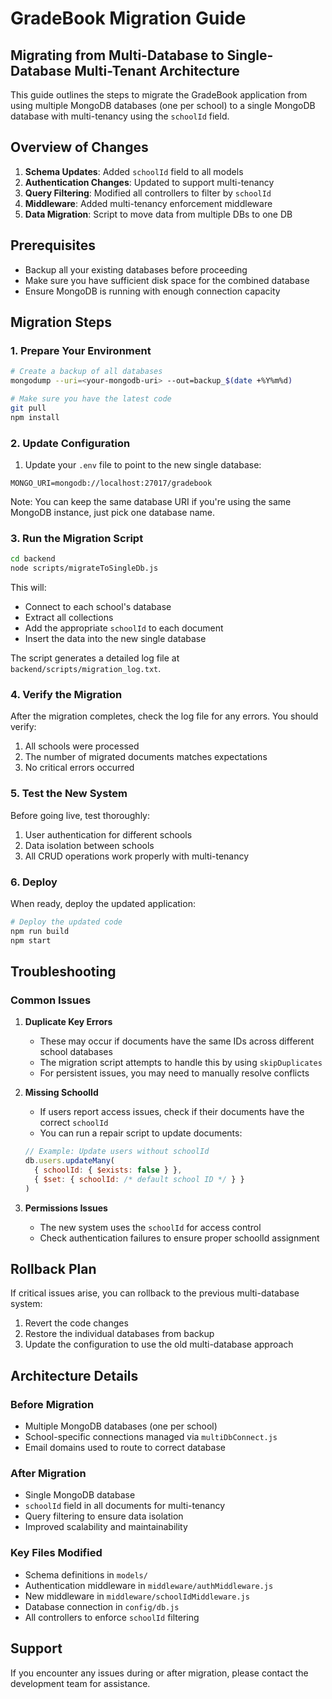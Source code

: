 # GradeBook Migration Guide
## Migrating from Multi-Database to Single-Database Multi-Tenant Architecture

This guide outlines the steps to migrate the GradeBook application from using multiple MongoDB databases (one per school) to a single MongoDB database with multi-tenancy using the `schoolId` field.

## Overview of Changes

1. **Schema Updates**: Added `schoolId` field to all models
2. **Authentication Changes**: Updated to support multi-tenancy
3. **Query Filtering**: Modified all controllers to filter by `schoolId`
4. **Middleware**: Added multi-tenancy enforcement middleware
5. **Data Migration**: Script to move data from multiple DBs to one DB

## Prerequisites

- Backup all your existing databases before proceeding
- Make sure you have sufficient disk space for the combined database
- Ensure MongoDB is running with enough connection capacity

## Migration Steps

### 1. Prepare Your Environment

```bash
# Create a backup of all databases
mongodump --uri=<your-mongodb-uri> --out=backup_$(date +%Y%m%d)

# Make sure you have the latest code
git pull
npm install
```

### 2. Update Configuration

1. Update your `.env` file to point to the new single database:

```
MONGO_URI=mongodb://localhost:27017/gradebook
```

Note: You can keep the same database URI if you're using the same MongoDB instance, just pick one database name.

### 3. Run the Migration Script

```bash
cd backend
node scripts/migrateToSingleDb.js
```

This will:
- Connect to each school's database
- Extract all collections
- Add the appropriate `schoolId` to each document
- Insert the data into the new single database

The script generates a detailed log file at `backend/scripts/migration_log.txt`.

### 4. Verify the Migration

After the migration completes, check the log file for any errors. You should verify:

1. All schools were processed
2. The number of migrated documents matches expectations
3. No critical errors occurred

### 5. Test the New System

Before going live, test thoroughly:

1. User authentication for different schools
2. Data isolation between schools
3. All CRUD operations work properly with multi-tenancy

### 6. Deploy

When ready, deploy the updated application:

```bash
# Deploy the updated code
npm run build
npm start
```

## Troubleshooting

### Common Issues

1. **Duplicate Key Errors**
   - These may occur if documents have the same IDs across different school databases
   - The migration script attempts to handle this by using `skipDuplicates`
   - For persistent issues, you may need to manually resolve conflicts

2. **Missing SchoolId**
   - If users report access issues, check if their documents have the correct `schoolId`
   - You can run a repair script to update documents:
   ```javascript
   // Example: Update users without schoolId
   db.users.updateMany(
     { schoolId: { $exists: false } },
     { $set: { schoolId: /* default school ID */ } }
   )
   ```

3. **Permissions Issues**
   - The new system uses the `schoolId` for access control
   - Check authentication failures to ensure proper schoolId assignment

## Rollback Plan

If critical issues arise, you can rollback to the previous multi-database system:

1. Revert the code changes
2. Restore the individual databases from backup
3. Update the configuration to use the old multi-database approach

## Architecture Details

### Before Migration
- Multiple MongoDB databases (one per school)
- School-specific connections managed via `multiDbConnect.js`
- Email domains used to route to correct database

### After Migration
- Single MongoDB database
- `schoolId` field in all documents for multi-tenancy
- Query filtering to ensure data isolation
- Improved scalability and maintainability

### Key Files Modified
- Schema definitions in `models/`
- Authentication middleware in `middleware/authMiddleware.js`
- New middleware in `middleware/schoolIdMiddleware.js`
- Database connection in `config/db.js`
- All controllers to enforce `schoolId` filtering

## Support

If you encounter any issues during or after migration, please contact the development team for assistance.
